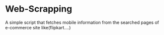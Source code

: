 # Web-Scrapping
A simple script that fetches mobile information from the searched pages of e-commerce site like(flipkart....)
